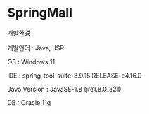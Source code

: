 # SpringMall

개발환경

개발언어 : Java, JSP

OS : Windows 11

IDE : spring-tool-suite-3.9.15.RELEASE-e4.16.0

Java Version : JavaSE-1.8 (jre1.8.0_321)

DB : Oracle 11g
